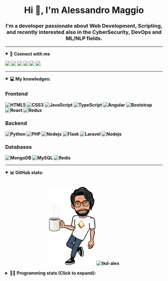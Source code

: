 <h1 align="center">Hi 👋, I'm Alessandro Maggio</h1>
<h3 align="center">I'm a developer passionate about Web Development, Scripting, and recently interested also in the CyberSecurity, DevOps and ML/NLP fields.</h3>

____

<details open>
<summary>🤝 <b>Connect with me<b></summary>

<p align = "center">

[<img src="https://img.shields.io/badge/twitter-1DA1F2.svg?&style=for-the-badge&logo=twitter&logoColor=white" />](https://twitter.com/TkdAxel)
[<img src ="https://img.shields.io/badge/portfolio-web-%23.svg?&style=for-the-badge&logo=&logoColor=white%22">](https://alessandromaggio.it/)
[<img src ="https://img.shields.io/badge/Telegram-1ca0f1.svg?&style=for-the-badge&logo=Telegram&logoColor=white%22&link=https://t.me/TkdAlex">](https://t.me/TkdAlex/)
[<img src="https://img.shields.io/badge/gmail-c14438.svg?&style=for-the-badge&logo=Gmail&logoColor=white&link=mailto:alex.tkd.alex@gmail.com"/>](mailto:alex.tkd.alex@gmail.com)
[<img src="https://img.shields.io/badge/linkedin-0077B5.svg?&style=for-the-badge&logo=linkedin&logoColor=white" />](https://www.linkedin.com/in/aalessandromaggio/)
[<img src = "https://img.shields.io/badge/instagram-E4405F.svg?&style=for-the-badge&logo=instagram&logoColor=white">](https://www.instagram.com/tkd_alex/)
<!--- [![Visits Badge](https://badges.pufler.dev/visits/tkd-alex/tkd-alex?style=for-the-badge&color=blue)](https://github.com/tkd-alex/tkd-alex) -->

</p>

</details>

---

<details open>
<summary>💻 <b>My knowledges</b>: </summary>

### Frontend
![HTML5](https://img.shields.io/badge/-HTML5-E34F26.svg?style=for-the-badge&logo=html5&logoColor=ffffff)
![CSS3](https://img.shields.io/badge/-CSS3-1572B6.svg?style=for-the-badge&logo=css3)
![JavaScript](https://img.shields.io/badge/-JavaScript-282C34?style=for-the-badge&logo=javascript)
![TypeScript](https://img.shields.io/badge/-TypeScript-007ACC?style=for-the-badge&logo=typescript)
![Angular](https://img.shields.io/badge/-Angular-DD0031?style=for-the-badge&logo=angular)
![Bootstrap](https://img.shields.io/badge/-Bootstrap-563D7C.svg?style=for-the-badge&logo=bootstrap)
![React](https://img.shields.io/badge/-React-282C34.svg?style=for-the-badge&logo=react&logoColor=ffffff)
![Redux](https://img.shields.io/badge/-Redux-764ABC.svg?style=for-the-badge&logo=redux)

### Backend
![Python](https://img.shields.io/badge/-Python-3776AB.svg?style=for-the-badge&logo=Python&logoColor=ffffff)
![PHP](https://img.shields.io/badge/-PHP-777BB4.svg?style=for-the-badge&logo=PHP&logoColor=ffffff)
![Nodejs](https://img.shields.io/badge/-Bash-4EAA25.svg?style=for-the-badge&logo=gnu-bash&logoColor=ffffff)
![Flask](https://img.shields.io/badge/-Flask-282C34.svg?style=for-the-badge&logo=flask)
![Laravel](https://img.shields.io/badge/-Laravel-FF2D20.svg?style=for-the-badge&logo=laravel&logoColor=ffffff)
![Nodejs](https://img.shields.io/badge/-Nodejs-339933.svg?style=for-the-badge&logo=Node.js&logoColor=ffffff)

### Databases
![MongoDB](https://img.shields.io/badge/-MongoDB-47A248?style=for-the-badge&logo=mongodb&logoColor=ffffff)
![MySQL](https://img.shields.io/badge/-MySQL-4479A1?style=for-the-badge&logo=mysql&logoColor=ffffff)
![Redis](https://img.shields.io/badge/-Redis-DC382D?style=for-the-badge&logo=Redis&logoColor=ffffff)

</details>

---

<details open>
 <summary>📊 <b>GitHub stats</b>: </summary>

<br>

<p align = "center">
    <img src="https://raw.githubusercontent.com/Tkd-Alex/tkd-alex/master/images/321517cd-ff68-41a7-b0d1-e765680568a7-8b6448d9-c944-4146-b633-adbdd25cb471-v1.png" height="250" />
    <img src="https://github-readme-stats.vercel.app/api?username=tkd-alex&show_icons=true&count_private=true&hide_border=true&line_height=25" alt="tkd-alex">
</p>

</design>

<details>
 <summary>👨‍💻 <b>Programming stats (Click to expand)</b>: </summary>
 
<!--START_SECTION:waka-->
**I'm an Early 🐤** 

```text
🌞 Morning    238 commits    █████░░░░░░░░░░░░░░░░░░░░   20.79% 
🌆 Daytime    451 commits    █████████░░░░░░░░░░░░░░░░   39.39% 
🌃 Evening    418 commits    █████████░░░░░░░░░░░░░░░░   36.51% 
🌙 Night      38 commits     ░░░░░░░░░░░░░░░░░░░░░░░░░   3.32%

```
📅 **I'm Most Productive on Wednesday** 

```text
Monday       164 commits    ███░░░░░░░░░░░░░░░░░░░░░░   14.32% 
Tuesday      196 commits    ████░░░░░░░░░░░░░░░░░░░░░   17.12% 
Wednesday    232 commits    █████░░░░░░░░░░░░░░░░░░░░   20.26% 
Thursday     154 commits    ███░░░░░░░░░░░░░░░░░░░░░░   13.45% 
Friday       190 commits    ████░░░░░░░░░░░░░░░░░░░░░   16.59% 
Saturday     92 commits     ██░░░░░░░░░░░░░░░░░░░░░░░   8.03% 
Sunday       117 commits    ██░░░░░░░░░░░░░░░░░░░░░░░   10.22%

```


📊 **This Week I Spent My Time On** 

```text
⌚︎ Time Zone: Europe/Rome

💬 Programming Languages: 
JavaScript               12 hrs 48 mins      ████████████░░░░░░░░░░░░░   49.28% 
Kotlin                   8 hrs 19 mins       ████████░░░░░░░░░░░░░░░░░   32.04% 
Python                   1 hr 34 mins        █░░░░░░░░░░░░░░░░░░░░░░░░   6.08% 
Text                     1 hr 33 mins        █░░░░░░░░░░░░░░░░░░░░░░░░   6.0% 
JSON                     37 mins             ░░░░░░░░░░░░░░░░░░░░░░░░░   2.41%

🔥 Editors: 
VS Code                  12 hrs 23 mins      ████████████░░░░░░░░░░░░░   47.72% 
Android Studio           8 hrs 48 mins       ████████░░░░░░░░░░░░░░░░░   33.89% 
Sublime Text             4 hrs 46 mins       ████░░░░░░░░░░░░░░░░░░░░░   18.39%

🐱‍💻 Projects: 
PandaScripts-Chrome-Exten12 hrs 25 mins      ████████████░░░░░░░░░░░░░   47.83% 
Memo                     8 hrs 44 mins       ████████░░░░░░░░░░░░░░░░░   33.66% 
Unknown Project          3 hrs 51 mins       ███░░░░░░░░░░░░░░░░░░░░░░   14.82% 
myStore                  47 mins             ░░░░░░░░░░░░░░░░░░░░░░░░░   3.04% 
LuisaViaRoma-MobileApiTok5 mins              ░░░░░░░░░░░░░░░░░░░░░░░░░   0.37%

💻 Operating System: 
Linux                    25 hrs 58 mins      █████████████████████████   100.0%

```

**I Mostly Code in Python** 

```text
Python                   30 repos            ██████████░░░░░░░░░░░░░░░   40.54% 
JavaScript               12 repos            ████░░░░░░░░░░░░░░░░░░░░░   16.22% 
PHP                      5 repos             █░░░░░░░░░░░░░░░░░░░░░░░░   6.76% 
HTML                     5 repos             █░░░░░░░░░░░░░░░░░░░░░░░░   6.76% 
CSS                      5 repos             █░░░░░░░░░░░░░░░░░░░░░░░░   6.76%

```



 Last Updated on 06/02/2022 06:08:06 UTC
<!--END_SECTION:waka-->

</details>
